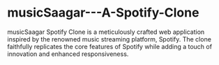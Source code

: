 # musicSaagar---A-Spotify-Clone

musicSaagar Spotify Clone is a meticulously crafted web application inspired by the renowned music streaming platform, Spotify. The clone faithfully replicates the core features of Spotify while adding a touch of innovation and enhanced responsiveness.

